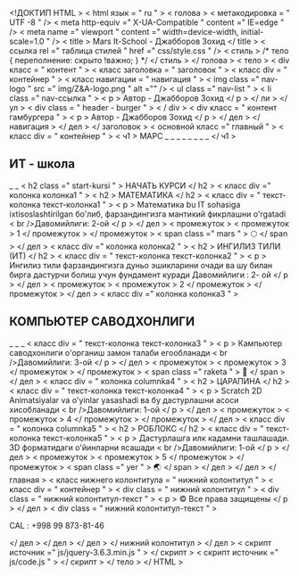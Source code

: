 <!ДОКТИП HTML >
< html  язык = " ru " >
    < голова >
        < метакодировка  = " UTF -8 " />
        < meta  http-equiv =" X-UA-Compatible " content =" IE=edge " />
        < meta  name =" viewport " content =" width=device-width, initial-scale=1.0 " />
        < title > Mars It-School - Джабборов Зохид </ title >
        < ссылка  rel =" таблица стилей " href =" css/style.css " />
        < стиль >
            /* тело {
                переполнение: скрыто !важно;
            } */
        </ стиль >
    </ голова >
    < тело >
        < div  класс = " контент " >
            < класс заголовка  = " заголовок " >
                < класс div  = " контейнер " >
                    < класс навигации  = " навигация " >
                        < img  class =" nav-logo " src =" img/Z&A-logo.png " alt ="" />
                        < ul  class =" nav-list " >
                            < li  class =" nav-ссылка " >
                                < p > Автор - Джабборов Зохид </ p >
                            </ ли >
                        </ ул >
                        < div  class = " header - burger " > <span> </span> < / div >
                        < div  класс = " контент гамбургера " >
                            < p > Автор - Джабборов Зохид </ p >
                        </ дел >
                    </ навигация >
                </ дел >
            </ заголовок >
            < основной  класс =" главный " >
                < класс div  = " контейнер " >
                    < ч1 >
                        МАРС <span> <span> </span> </span> _ _ _ _ _ _ _ _
                    </ ч1 >
                    <h2> ИТ - школа </h2> _ _
                    < h2  class =" start-kursi " > НАЧАТЬ КУРСИ </ h2 >
                    < класс div  =" колонка колонка1 " >
                        < h2 > МАТЕМАТИКА </ h2 >
                        < класс div  = " текст-колонка текст-колонка1 " >
                            < р >
                                Математика bu IT sohasiga ixtisoslashtirilgan
                                бо'либ, фарзандингизга мантикий фикрлашни
                                o'rgatadi < br />Давомийлиги: 2-ой
                            </ р >
                        </ дел >
                        < промежуток > < промежуток > 1 </ промежуток > </ промежуток >
                        < span  class =" mars " > 🌕 </ span >
                    </ дел >
                    < класс div  =" колонка колонка2 " >
                        < h2 > ИНГИЛИЗ ТИЛИ (ИТ) </ h2 >
                        < класс div  = " текст-колонка текст-колонка2 " >
                            < р >
                                Ингилиз тили фарзандингизга дуньо эшикларини
                                очади ва шу билан бирга дастурчи болиш
                                учун фундамент куради Давомийлиги : 2- ой
                            </ р >
                        </ дел >
                        < промежуток > < промежуток > 2 </ промежуток > </ промежуток >
                    </ дел >
                    < класс div  =" колонка колонка3 " >
                        <h2> КОМПЬЮТЕР САВОДХОНЛИГИ </h2> _ _ _
                        < класс div  = " текст-колонка текст-колонка3 " >
                            < р >
                                Кампьютер саводхонлиги о'органиш замон талаби
                                егообланади
                                < br />Давомийлиги: 3-ой
                            </ р >
                        </ дел >
                        < промежуток > < промежуток > 3 </ промежуток > </ промежуток >
                        < span  class =" raketa " > 🚀 </ span >
                    </ дел >
                    < класс div  = " колонка columnka4 " >
                        < h2 > ЦАРАПИНА </ h2 >
                        < класс div  = " текст-колонка текст-колонка4 " >
                            < р >
                                Scratch 2D Animatsiyalar va o'yinlar yasashadi
                                ва бу дастурлашни асоси хисобланади
                                < br />Давомийлиги: 1-ой
                            </ р >
                        </ дел >
                        < промежуток > < промежуток > 4 </ промежуток > </ промежуток >
                    </ дел >
                    < класс div  = " колонка columnka5 " >
                        < h2 > РОБЛОКС </ h2 >
                        < класс div  = " текст-колонка текст-колонка5 " >
                            < р >
                                Дастурлашга илк кадамни ташлашади. 3D
                                форматидаги о'йинларни ясашади
                                < br />Давомийлиги: 1-ой
                            </ р >
                        </ дел >
                        < промежуток > < промежуток > 5 </ промежуток > </ промежуток >
                        < span  class =" yer " > 🌏 </ span >
                    </ дел >
                </ дел >
            </ главная >
            < класс нижнего колонтитула  = " нижний колонтитул " >
                < класс div  = " контейнер " >
                    < div  class = " нижний колонтитул " >
                        < div  class = " нижний колонтитул-текст " >
                            < p > © Все права защищены </ p >
                        </ дел >
                        < div  class = " нижний колонтитул-текст " >
                            <p> CAL : +998 99 873-81-46 </p>
                        </ дел >
                    </ дел >
                </ дел >
            </ нижний колонтитул >
        </ дел >
        < скрипт  источник =" js/jquery-3.6.3.min.js " > </ скрипт >
        < скрипт  источник =" js/code.js " > </ скрипт >
    </ тело >
</ HTML >
